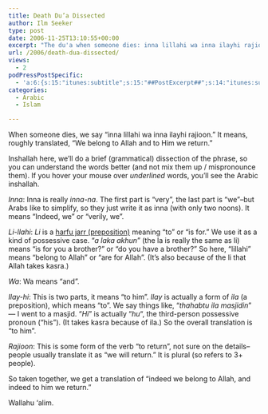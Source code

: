 ```yaml
---
title: Death Du’a Dissected
author: Ilm Seeker
type: post
date: 2006-11-25T13:10:55+00:00
excerpt: "The du'a when someone dies: inna lillahi wa inna ilayhi rajioon--we belong to Allah and to Him do we return. A dissection of the du'a, word-by-word."
url: /2006/death-dua-dissected/
views:
  - 2
podPressPostSpecific:
  - 'a:6:{s:15:"itunes:subtitle";s:15:"##PostExcerpt##";s:14:"itunes:summary";s:15:"##PostExcerpt##";s:15:"itunes:keywords";s:17:"##WordPressCats##";s:13:"itunes:author";s:10:"##Global##";s:15:"itunes:explicit";s:2:"No";s:12:"itunes:block";s:2:"No";}'
categories:
  - Arabic
  - Islam

---
```

When someone dies, we say &#8220;inna lillahi wa inna ilayhi rajioon.&#8221; It means, roughly translated, &#8220;We belong to Allah and to Him we return.&#8221;

Inshallah here, we&#8217;ll do a brief (grammatical) dissection of the phrase, so you can understand the words better (and not mix them up / mispronounce them). If you hover your mouse over <dfn title="surprise!">underlined</dfn> words, you&#8217;ll see the Arabic inshallah.

<dfn title="إنَّ">Inna</dfn>: Inna is really <dfn title="إنَّنَ">inna-na</dfn>. The first part is &#8220;very&#8221;, the last part is &#8220;we&#8221;&#8211;but Arabs like to simplify, so they just write it as inna (with only two noons). It means &#8220;Indeed, we&#8221; or &#8220;verily, we&#8221;.

<dfn title="لِلَّهِ">Li-llahi</dfn>: <dfn title="لِ">Li</dfn> is a [harfu jarr (preposition)][1] meaning &#8220;to&#8221; or &#8220;is for.&#8221; We use it as a kind of possessive case. &#8220;<dfn title="ألَكَ أخُن">a laka akhun</dfn>&#8221; (the la is really the same as li) means &#8220;is for you a brother?&#8221; or &#8220;do you have a brother?&#8221; So here, &#8220;lillahi&#8221; means &#8220;belong to Allah&#8221; or &#8220;are for Allah&#8221;. (It&#8217;s also because of the li that Allah takes kasra.)

<dfn title="وَ">Wa</dfn>: Wa means &#8220;and&#8221;.

<dfn title="إلَيهِ">Ilay-hi</dfn>: This is two parts, it means &#8220;to him&#8221;. <dfn title="إلَي">Ilay</dfn> is actually a form of <dfn title="إلَ">ila</dfn> (a preposition), which means &#8220;to&#8221;. We say things like, &#8220;<dfn title="ذَهَبتُ إلَ مَسجِدً">thahabtu ila masjidin</dfn>&#8221; &#8212; I went to a masjid. &#8220;<dfn title="هِ">Hi</dfn>&#8221; is actually &#8220;<dfn title="هُ">hu</dfn>&#8220;, the third-person possessive pronoun (&#8220;his&#8221;). (It takes kasra because of ila.) So the overall translation is &#8220;to him&#8221;.

<dfn title="رَجِعُون">Rajioon</dfn>: This is some form of the verb &#8220;to return&#8221;, not sure on the details&#8211;people usually translate it as &#8220;we will return.&#8221; It is plural (so refers to 3+ people).

So taken together, we get a translation of &#8220;indeed we belong to Allah, and indeed to him we return.&#8221;

Wallahu &#8216;alim.

 [1]: /huruwful-jarr-prepositions/